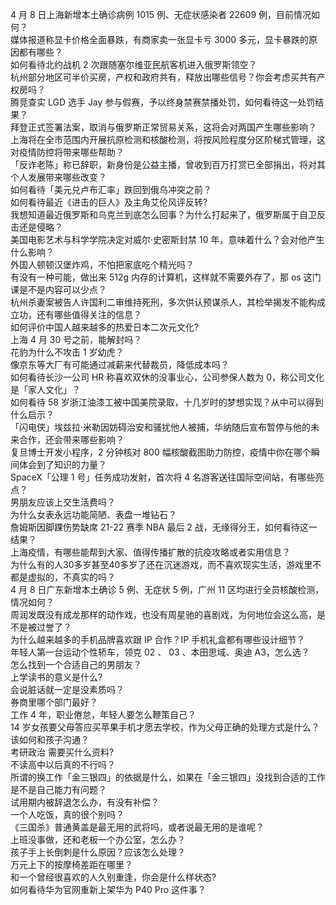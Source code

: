 4 月 8 日上海新增本土确诊病例 1015 例、无症状感染者 22609 例，目前情况如何？  
媒体报道称显卡价格全面暴跌，有商家卖一张显卡亏 3000 多元，显卡暴跌的原因都有哪些？  
如何看待北约战机 2 次跟随塞尔维亚民航客机进入俄罗斯领空？  
杭州部分地区可半价买房，产权和政府共有，释放出哪些信号？你会考虑买共有产权房吗？  
腾竞查实 LGD 选手 Jay 参与假赛，予以终身禁赛禁播处罚，如何看待这一处罚结果？  
拜登正式签署法案，取消与俄罗斯正常贸易关系，这将会对两国产生哪些影响？  
上海将在全市范围内开展抗原检测和核酸检测，将按风险程度分区阶梯式管理，这对疫情防控将带来哪些帮助？  
「反诈老陈」称已辞职，新身份是公益主播，曾收到百万打赏已全部捐出，将对其个人发展带来哪些改变？  
如何看待「美元兑卢布汇率」跌回到俄乌冲突之前？  
如何看待最近《进击的巨人》及主角艾伦风评反转?  
我想知道最近俄罗斯和乌克兰到底怎么回事？为什么打起来了，俄罗斯属于自卫反击还是侵略？  
美国电影艺术与科学学院决定对威尔·史密斯封禁 10 年，意味着什么？会对他产生什么影响？  
外国人顿顿汉堡炸鸡，不怕把家底吃个精光吗？  
有没有一种可能，做出来 512g 内存的计算机，这样就不需要外存了，那 os 这门课是不是内容可以少点？  
杭州杀妻案被告人许国利二审维持死刑，多次供认预谋杀人，其检举揭发不能构成立功，还有哪些值得关注的信息？  
如何评价中国人越来越多的热爱日本二次元文化?  
上海 4 月 30 号之前，能解封吗？  
花豹为什么不攻击 1 岁幼虎？  
像京东等大厂有可能通过减薪来代替裁员，降低成本吗？  
如何看待长沙一公司 HR 称喜欢双休的没事业心，公司参保人数为 0，称公司文化是「家人文化」？  
如何看待 58 岁浙江油漆工被中国美院录取，十几岁时的梦想实现？从中可以得到什么启示？  
「闪电侠」埃兹拉·米勒因妨碍治安和骚扰他人被捕，华纳随后宣布暂停与他的未来合作，还会带来哪些影响？  
复旦博士开发小程序，2 分钟核对 800 幅核酸截图助力防控，疫情中你在哪个瞬间体会到了知识的力量？  
SpaceX「公理 1 号」任务成功发射，首次将 4 名游客送往国际空间站，有哪些亮点？  
男朋友应该上交生活费吗？  
为什么女表永远功能简陋、表盘一堆钻石？  
詹姆斯因脚踝伤势缺席 21-22 赛季 NBA 最后 2 战，无缘得分王，如何看待这一结果？  
上海疫情，有哪些能帮到大家、值得传播扩散的抗疫攻略或者实用信息？  
为什么有的人30多岁甚至40多岁了还在沉迷游戏，而不喜欢现实生活，游戏里不都是虚拟的，不真实的吗？  
4 月 8 日广东新增本土确诊 5 例、无症状 5 例，广州 11 区均进行全员核酸检测，情况如何？  
周润发既没有成龙那样的动作戏，也没有周星驰的喜剧戏，为何地位会这么高，是不是被过誉了？  
为什么越来越多的手机品牌喜欢跟 IP 合作？IP 手机礼盒都有哪些设计细节？  
年轻人第一台运动个性轿车，领克 02 、 03 、本田思域、奥迪 A3，怎么选？  
怎么找到一个合适自己的男朋友？  
上学读书的意义是什么?  
会说脏话就一定是没素质吗？  
券商里哪个部门最好？  
工作 4 年，职业倦怠，年轻人要怎么鞭策自己？  
14 岁女孩要父母答应买苹果手机才愿去学校，作为父母正确的处理方式是什么？该如何和孩子沟通？  
考研政治 需要买什么资料?  
不读高中以后真的不行吗？  
所谓的换工作「金三银四」的依据是什么，如果在「金三银四」没找到合适的工作是不是自己能力有问题？  
试用期内被辞退怎么办，有没有补偿？  
一个人吃饭，真的很个别吗？  
《三国杀》普通黄盖是最无用的武将吗，或者说最无用的是谁呢？  
上班没事做，还和老板一个办公室，怎么办？  
孩子手上长倒刺是什么原因？应该怎么处理？  
万元上下的按摩椅差距在哪里？  
和一个曾经很喜欢的人久别重逢，你会是什么样状态?  
如何看待华为官网重新上架华为 P40 Pro 这件事？  
